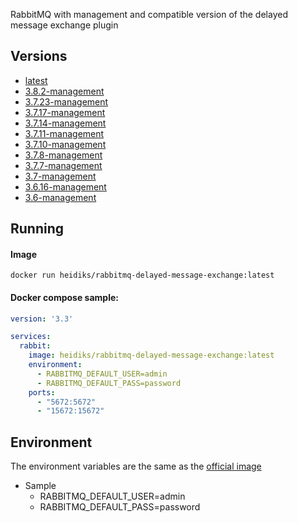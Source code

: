 RabbitMQ with management and compatible version of the delayed message exchange plugin

## Versions
- [latest](https://github.com/heidiks/rabbitmq-delayed-message-exchange/blob/master/versions/latest/Dockerfile)
- [3.8.2-management](https://github.com/heidiks/rabbitmq-delayed-message-exchange/blob/master/versions/3.8.2-management/Dockerfile)
- [3.7.23-management](https://github.com/heidiks/rabbitmq-delayed-message-exchange/blob/master/versions/3.7.23-management/Dockerfile)
- [3.7.17-management](https://github.com/heidiks/rabbitmq-delayed-message-exchange/blob/master/versions/3.7.17-management/Dockerfile)
- [3.7.14-management](https://github.com/heidiks/rabbitmq-delayed-message-exchange/blob/master/versions/3.7.14-management/Dockerfile)
- [3.7.11-management](https://github.com/heidiks/rabbitmq-delayed-message-exchange/blob/master/versions/3.7.11-management/Dockerfile)
- [3.7.10-management](https://github.com/heidiks/rabbitmq-delayed-message-exchange/blob/master/versions/3.7.10-management/Dockerfile)
- [3.7.8-management](https://github.com/heidiks/rabbitmq-delayed-message-exchange/blob/master/versions/3.7.8-management/Dockerfile)
- [3.7.7-management](https://github.com/heidiks/rabbitmq-delayed-message-exchange/blob/master/versions/3.7.7-management/Dockerfile)
- [3.7-management](https://github.com/heidiks/rabbitmq-delayed-message-exchange/blob/master/versions/3.7-management/Dockerfile)
- [3.6.16-management](https://github.com/heidiks/rabbitmq-delayed-message-exchange/blob/master/versions/3.6.16-management/Dockerfile)
- [3.6-management](https://github.com/heidiks/rabbitmq-delayed-message-exchange/blob/master/versions/3.6-management/Dockerfile)

## Running
#### Image

    docker run heidiks/rabbitmq-delayed-message-exchange:latest


#### Docker compose sample:
```YAML
version: '3.3'

services:
  rabbit:
    image: heidiks/rabbitmq-delayed-message-exchange:latest
    environment:
      - RABBITMQ_DEFAULT_USER=admin
      - RABBITMQ_DEFAULT_PASS=password
    ports:
      - "5672:5672"
      - "15672:15672"
```

## Environment
The environment variables are the same as the [official image](https://hub.docker.com/_/rabbitmq/)
- Sample
    - RABBITMQ_DEFAULT_USER=admin
    - RABBITMQ_DEFAULT_PASS=password


